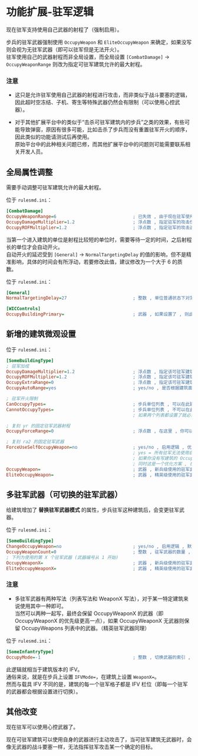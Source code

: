 # 功能扩展-驻军逻辑

现在驻军支持使用自己武器的射程了（强制启用）。

步兵的驻军武器强制使用 `OccupyWeapon` 和 `EliteOccupyWeapon` 来确定，如果没写则会视为无驻军武器（即可以驻军但是无法开火）。  
驻军使用自己的武器射程而非全局设置，而全局设置 `[CombatDamage]` -> `OccupyWeaponRange` 则改为指定可驻军建筑允许的最大射程。

### 注意

* 这只是允许驻军使用自己武器的射程进行攻击，而非类似于战斗要塞的逻辑，因此超时空冻结、子机、寄生等特殊武器仍然会有限制（可以使用心控武器）。

* 对于其他扩展平台中的类似于“击杀可驻军建筑内的步兵”之类的效果，有些可能导致弹窗，原因有很多可能，比如击杀了步兵而没有重置驻军开火的顺序，因此类似的功能请测试后再使用。  
原始平台中的此种相关问题已修，而其他扩展平台中的问题则可能需要联系相关开发人员。



## 全局属性调整

需要手动调整可驻军建筑允许的最大射程。

位于 `rulesmd.ini`：

```ini
[CombatDamage]
OccupyWeaponRange=6                             ; 已失效 , 由于现在驻军使用战斗要塞的模式自己打自己的 , 因此这个全局参数已经没有任何实际作用了 , 默认值是 6 , 单位 : 格子
OccupyDamageMultiplier=1.2                      ; 浮点数 , 指定驻军的攻击伤害倍率 , 默认值是 1.2
OccupyROFMultiplier=1.2                         ; 浮点数 , 指定驻军的攻击速度倍率 , 默认值是 1.2
```

当第一个进入建筑的单位是射程比较短的单位时，需要等待一定的时间，之后射程长的单位才会自动开火。  
自动开火的延迟受到 `[General]` -> `NormalTargetingDelay` 的值的影响，但不是精准影响，具体的时间会有所浮动，若要修改此值，建议修改为一个大于 6 的质数。

位于 `rulesmd.ini`：

```ini
[General]
NormalTargetingDelay=27                         ; 整数 , 单位普通状态下对范围内的目标进行攻击的延迟时间 , 它提供了一个精确的值 , 27 只是泰伯利亚之日的默认值 , 单位 : 帧
```

```ini
[WICControls]
OccupyBuildingPrimary=                          ; 武器 , 如果设置了 , 则此武器替代可驻军建筑的主武器 , 默认值是 空
```



## 新增的建筑微观设置

位于 `rulesmd.ini`：

```ini
[SomeBuildingType]
; 驻军加成
OccupyDamageMultiplier=1.2                      ; 浮点数 , 指定该可驻军建筑中驻军的攻击伤害倍率 , 默认值是 [CombatDamage] -> OccupyDamageMultiplier 的值
OccupyROFMultiplier=1.2                         ; 浮点数 , 指定该可驻军建筑中驻军的攻击速度倍率 , 默认值是 [CombatDamage] -> OccupyROFMultiplier 的值
OccupyExtraRange=0                              ; 浮点数 , 指定该可驻军建筑中驻军的攻击射程增加量 , 负数 = 减少射程 , 默认值是 0 , 单位 : 格子
OccupyAutoRange=yes                             ; yes/no , 是否根据建筑面积自动提升射程 , 避免驻军到拥有较大面积的建筑时步兵对外射程不足的问题 , 默认值是 yes

; 驻军开火限制
CanOccupyTypes=                                 ; 步兵单位列表 , 可以在此建筑驻军开火的步兵列表 (白名单) , 不写或留空表示所有人都可以开火 , 默认值是 空
CannotOccupyTypes=                              ; 步兵单位列表 , 不可以在此建筑驻军开火的步兵列表 (黑名单) , 默认值是 空
                                                ; 如果两个列表都设置了就必须同时满足两个列表才能开火 , 然后即使不能开火 , 单位也依然可以进入可驻军建筑

; 复刻 yr 的固定驻军武器射程
OccupyForceRange=0                              ; 浮点数 , 在这里 , 你可以恢复以前的固定射程的逻辑 , 强制此建筑的所有驻军都使用此射程 , 当此项大于 0 时生效 , 不影响 OccupyAutoRange 的效果 , 默认值是 0 , 单位 : 格子

; 复刻 ra2 的固定驻军武器
ForceUseSelfOccupyWeapon=no                     ; yes/no , 启用逻辑 , 优先级高于【多驻军武器】 , 默认值是 no
                                                ; yes = 所有驻军无法使用自己的驻军武器 , 改为使用建筑的 OccupyWeapon 武器开火
                                                ; 如果你没有写建筑的 OccupyWeapon , 则效果基本等同于 CanOccupyFire=no , 还请注意
                                                ; 同时这是一个优化方案 , 在要求所有步兵都使用同一个驻军武器时 , 它的性能会比较高
OccupyWeapon=                                   ; 武器 , 新兵级使用的驻军武器 , 默认值是 空
EliteOccupyWeapon=                              ; 武器 , 精英级使用的驻军武器 , 默认值是 空
```



## 多驻军武器（可切换的驻军武器）

给建筑增加了 **替换驻军武器模式** 的属性，步兵驻军这种建筑后，会变更驻军武器。

位于 `rulesmd.ini`：

```ini
[SomeBuildingType]
ChangeOccupyWeapon=no                           ; yes/no , 启用逻辑 , 默认值是 no
OccupyWeaponCount=0                             ; 整数 , 驻军武器的数量 , 小于 0 按 0 算 , 默认值是 0
; 下列为使用的第 X 个驻军武器 (武器编号从 1 开始)
OccupyWeaponX=                                  ; 武器 , 新兵级使用的驻军武器 , 默认值是 空
EliteOccupyWeaponX=                             ; 武器 , 精英级使用的驻军武器 , 默认值是 空
```

### 注意

* 多驻军武器有两种写法（列表写法和 WeaponX 写法），对于某一特定建筑来说使用其中一种即可。  
当然可以两种一起写，最终会保留 OccupyWeaponX 的武器（即 OccupyWeaponX 的优先级更高一点），如果 OccupyWeaponX 无武器则保留 OccupyWeapons 列表中的武器。（精英驻军武器同理）

位于 `rulesmd.ini`：

```ini
[SomeInfantryType]
OccupyMode=-1                                   ; 整数 , 切换武器的索引 , -1 = 使用 OccupyWeapon 作为驻军武器
```

此逻辑就相当于建筑版本的 IFV。  
通俗来说，就是在步兵上设置 `IFVMode=`，在建筑上设置 `WeaponX=`。  
然而与载具 IFV 不同的是，建筑的每一个驻军格子都是 IFV 栏位（即每一个驻军的武器都会根据设置进行切换）。



## 其他改变

现在驻军可以使用心控武器了。

现在可驻军建筑可以使用自身的武器进行主动攻击了，当可驻军建筑无武器时，会像无武器的战斗要塞一样，无法指挥驻军攻击某一个确定的目标。